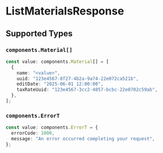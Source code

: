 # ListMaterialsResponse


## Supported Types

### `components.Material[]`

```typescript
const value: components.Material[] = [
  {
    name: "<value>",
    uuid: "123e4567-8f27-4b2a-9a74-22e072ca521b",
    editDate: "2025-06-01 12:00:00",
    taxRateUuid: "123e4567-3cc2-4057-bcbc-22e0702c59ab",
  },
];
```

### `components.ErrorT`

```typescript
const value: components.ErrorT = {
  errorCode: 1000,
  message: "An error occurred completing your request",
};
```

